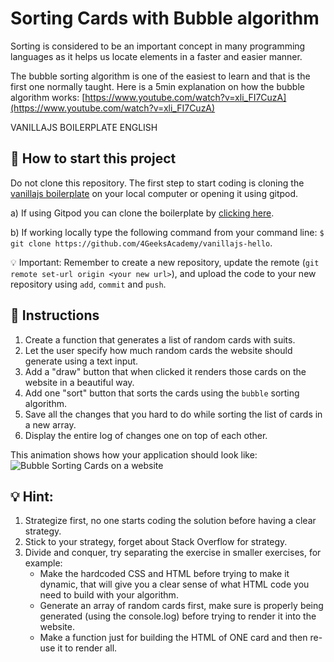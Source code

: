 # Sorting Cards with Bubble algorithm

Sorting is considered to be an important concept in many programming languages as it helps us locate elements in a faster and easier manner.

The bubble sorting algorithm is one of the easiest to learn and that is the first one normally taught. Here is a 5min explanation on how the bubble algorithm works:
[https://www.youtube.com/watch?v=xli_FI7CuzA](https://www.youtube.com/watch?v=xli_FI7CuzA)

VANILLAJS BOILERPLATE ENGLISH

## 🌱  How to start this project

Do not clone this repository. The first step to start coding is cloning the [vanillajs boilerplate](https://github.com/4GeeksAcademy/vanillajs-hello) on your local computer or opening it using gitpod.

a) If using Gitpod you can clone the boilerplate by [clicking here](https://github.com/4GeeksAcademy/vanillajs-hello).

b) If working locally type the following command from your command line: `$ git clone https://github.com/4GeeksAcademy/vanillajs-hello`.

💡 Important: Remember to create a new repository, update the remote (`git remote set-url origin <your new url>`), and upload the code to your new repository using `add`, `commit` and `push`.

## 📝 Instructions

1. Create a function that generates a list of random cards with suits.
1. Let the user specify how much random cards the website should generate using a text input.
2. Add a "draw" button that when clicked it renders those cards on the website in a beautiful way.
3. Add one "sort" button that sorts the cards using the `bubble` sorting algorithm.
4. Save all the changes that you hard to do while sorting the list of cards in a new array.
5. Display the entire log of changes one on top of each other.

This animation shows how your application should look like:
![Bubble Sorting Cards on a website](https://projects.breatheco.de/json?slug=sorting-cards-with-bubble&preview)

## 💡 Hint:

1. Strategize first, no one starts coding the solution before having a clear strategy.
2. Stick to your strategy, forget about Stack Overflow for strategy.
3. Divide and conquer, try separating the exercise in smaller exercises, for example:
    - Make the hardcoded CSS and HTML before trying to make it dynamic, that will give you a clear sense of what HTML code you need to build with your algorithm.
    - Generate an array of random cards first, make sure is properly being generated (using the console.log) before trying to render it into the website.
    - Make a function just for building the HTML of ONE card and then re-use it to render all.
